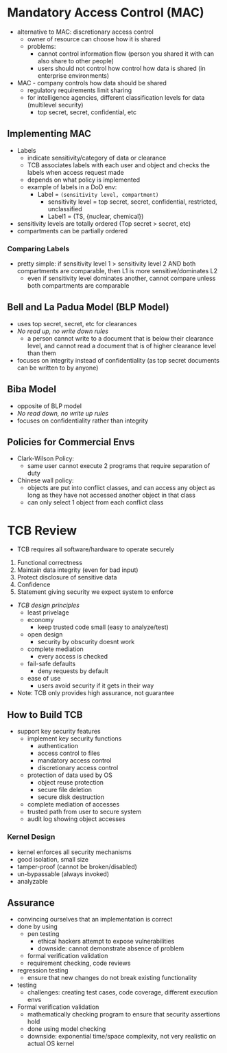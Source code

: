 # Mandatory Access Control (MAC)
- alternative to MAC: discretionary access control
    - owner of resource can choose how it is shared
    - problems: 
        - cannot control information flow (person you shared it with can also share to other people)
        - users should not control how control how data is shared (in enterprise environments)
- MAC - company controls how data should be shared
    - regulatory requirements limit sharing
    - for intelligence agencies, different classification levels for data (multilevel security)
        - top secret, secret, confidential, etc
## Implementing MAC
- Labels
    - indicate sensitivity/category of data or clearance
    - TCB associates labels with each user and object and checks the labels when access request made
    - depends on what policy is implemented
    - example of labels in a DoD env:
        - Label = `(sensitivity level, compartment)`
            - sensitivity level = top secret, secret, confidential, restricted, unclassified
            - Label1 =  (TS, {nuclear, chemical})
- sensitivity levels are totally ordered (Top secret > secret, etc)
- compartments can be partially ordered
### Comparing Labels
- pretty simple: if sensitivity level 1 > sensitivity level 2 AND both compartments are comparable, then L1 is more sensitive/dominates L2
    - even if sensitivity level dominates another, cannot compare unless both compartments are comparable

## Bell and La Padua Model (BLP Model)
- uses top secret, secret, etc for clearances
- *No read up, no write down rules*
    - a person cannot write to a document that is below their clearance level, and cannot read a document that is of higher clearance level than them
- focuses on integrity instead of confidentiality (as top secret documents can be written to by anyone)

## Biba Model
- opposite of BLP model
- *No read down, no write up rules*
- focuses on confidentiality rather than integrity

## Policies for Commercial Envs
- Clark-Wilson Policy:
    - same user cannot execute 2 programs that require separation of duty
- Chinese wall policy:
    - objects are put into conflict classes, and can access any object as long as they have not accessed another object in that class
    - can only select 1 object from each conflict class

# TCB Review
- TCB requires all software/hardware to operate securely 

1. Functional correctness
2. Maintain data integrity (even for bad input)
3. Protect disclosure of sensitive data
4. Confidence
5. Statement giving security we expect system to enforce

- *TCB design principles*
    - least privelage
    - economy
        - keep trusted code small (easy to analyze/test)
    - open design
        - security by obscurity doesnt work 
    - complete mediation
        - every access is checked
    - fail-safe defaults
        - deny requests by default
    - ease of use
        - users avoid security if it gets in their way
- Note: TCB only provides high assurance, not guarantee

## How to Build TCB
- support key security features
    - implement key security functions
        - authentication
        - access control to files
        - mandatory access control
        - discretionary access control
    - protection of data used by OS
        - object reuse protection
        - secure file deletion
        - secure disk destruction
    - complete mediation of accesses
    - trusted path from user to secure system
    - audit log showing object accesses
### Kernel Design
- kernel enforces all security mechanisms
- good isolation, small size
- tamper-proof (cannot be broken/disabled)
- un-bypassable (always invoked)
- analyzable

## Assurance
- convincing ourselves that an implementation is correct
- done by using 
    - pen testing
        - ethical hackers attempt to expose vulnerabilities
        - downside: cannot demonstrate absence of problem
    - formal verification validation
    - requirement checking, code reviews
- regression testing
    - ensure that new changes do not break existing functionality
- testing
    - challenges: creating test cases, code coverage, different execution envs
- Formal verification validation
    - mathematically checking program to ensure that security assertions hold
    - done using model checking
    - downside: exponential time/space complexity, not very realistic on actual OS kernel